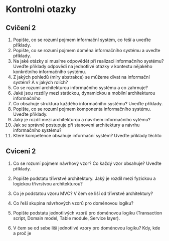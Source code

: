 # Kontrolni otazky
## Cvičení 2
1. Popište, co se rozumí pojmem informační systém, co řeší a uveďte příklady.
2. Popište, co se rozumí pojmem doména informačního systému a uveďte příklady.
3. Na jaké otázky si musíme odpovědět při realizaci informačního systému? Uveďte příklady odpovědí na jednotlivé otázky v kontextu nějakého konkrétního informačního systému.
4. Z jakých pohledů (míry abstrakce) se můžeme dívat na informační systém? A v jakých rolích?
5. Co se rozumí architekturou informačního systému a co zahrnuje?
6. Jaké jsou rozdíly mezi statickou, dynamickou a mobilní architekturou informačního
7. Co obsahuje struktura každého informačního systému? Uveďte příklady.
8. Popište, co se rozumí pojmem komponenta informačního systému. Uveďte příklady.
9. Jaký je rozdíl mezi architekturou a návrhem informačního sytému?
10. Jak se správně postupuje při stanovení architektury a návrhu informačního systému?
11. Které kompetence obsahuje informační systém? Uveďte příklady těchto 

## Cviceni 2
1. Co se rozumí pojmem návrhový vzor? Co každý vzor obsahuje? Uveďte příklady.

2. Popište podstatu třívrstvé architektury. Jaký je rozdíl mezi fyzickou a logickou třívrstvou architekturou?
3. Co je podstatou vzoru MVC? V čem se liší od třívrstvé architektury?
4. Co řeší skupina návrhových vzorů pro doménovou logiku?
5. Popište podstatu jednotlivých vzorů pro doménovou logiku (Transaction script,
Domain model, Table module, Service layer).
6. V čem se od sebe liší jednotlivé vzory pro doménovou logiku? Kdy, kde a proč je 